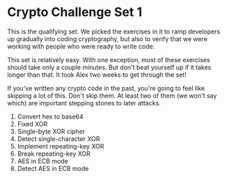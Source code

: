 # Crypto Challenge Set 1

This is the qualifying set. We picked the exercises in it to ramp developers up gradually into coding cryptography, but also to verify that we were working with people who were ready to write code.

This set is relatively easy. With one exception, most of these exercises should take only a couple minutes. But don't beat yourself up if it takes longer than that. It took Alex two weeks to get through the set!

If you've written any crypto code in the past, you're going to feel like skipping a lot of this. Don't skip them. At least two of them (we won't say which) are important stepping stones to later attacks.

1. Convert hex to base64
1. Fixed XOR
1. Single-byte XOR cipher
1. Detect single-character XOR
1. Implement repeating-key XOR
1. Break repeating-key XOR
1. AES in ECB mode
1. Detect AES in ECB mode